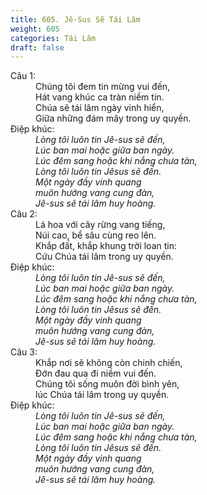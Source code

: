 ```yaml
---
title: 605. Jê-Sus Sẽ Tái Lâm
weight: 605
categories: Tái Lâm
draft: false
---
```

<dl><dt>Câu 1:</dt><dd data-verse="1">Chúng tôi đem tin mừng vui đến, <br/>Hát vang khúc ca tràn niềm tin. <br/>Chúa sẽ tái lâm ngày vinh hiển, <br/>Giữa những đám mây trong uy quyền. </dd><dt>Điệp khúc:</dt><dd data-chorus="1"><em>Lòng tôi luôn tin Jê-sus sẽ đến, <br/>Lúc ban mai hoặc giữa ban ngày. <br/>Lúc đêm sang hoặc khi nắng chưa tàn, <br/>Lòng tôi luôn tin Jêsus sẽ đến. <br/>Một ngày đầy vinh quang <br/>muôn hướng vang cung đàn, <br/>Jê-sus sẽ tái lâm huy hoàng. </em></dd><dt>Câu 2:</dt><dd data-verse="2">Lá hoa với cây rừng vang tiếng, <br/>Núi cao, bể sâu cùng reo lên. <br/>Khắp đất, khắp khung trời loan tin: <br/>Cứu Chúa tái lâm trong uy quyền. </dd><dt>Điệp khúc:</dt><dd data-chorus="1"><em>Lòng tôi luôn tin Jê-sus sẽ đến, <br/>Lúc ban mai hoặc giữa ban ngày. <br/>Lúc đêm sang hoặc khi nắng chưa tàn, <br/>Lòng tôi luôn tin Jêsus sẽ đến. <br/>Một ngày đầy vinh quang <br/>muôn hướng vang cung đàn, <br/>Jê-sus sẽ tái lâm huy hoàng. </em></dd><dt>Câu 3:</dt><dd data-verse="3">Khắp nơi sẽ không còn chinh chiến, <br/>Đớn đau qua đi niềm vui đến. <br/>Chúng tôi sống muôn đời bình yên, <br/>lúc Chúa tái lâm trong uy quyền. </dd><dt>Điệp khúc:</dt><dd data-chorus="1"><em>Lòng tôi luôn tin Jê-sus sẽ đến, <br/>Lúc ban mai hoặc giữa ban ngày. <br/>Lúc đêm sang hoặc khi nắng chưa tàn, <br/>Lòng tôi luôn tin Jêsus sẽ đến. <br/>Một ngày đầy vinh quang <br/>muôn hướng vang cung đàn, <br/>Jê-sus sẽ tái lâm huy hoàng. </em></dd></dl>
